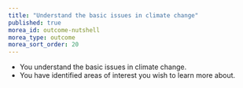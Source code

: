 ```yaml
---
title: "Understand the basic issues in climate change"
published: true
morea_id: outcome-nutshell
morea_type: outcome
morea_sort_order: 20
---
```


  * You understand the basic issues in climate change.
  * You have identified areas of interest you wish to learn more about.
